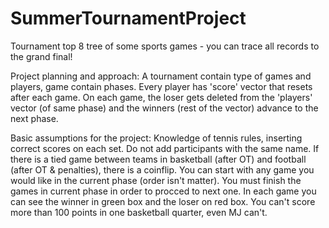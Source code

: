 # SummerTournamentProject
Tournament top 8 tree of some sports games - you can trace all records to the grand final!

Project planning and approach:
A tournament contain type of games and players, game contain phases.
Every player has 'score' vector that resets after each game.
On each game, the loser gets deleted from the 'players' vector (of same phase) and the winners (rest of the vector) advance to the next phase.

Basic assumptions for the project:
Knowledge of tennis rules, inserting correct scores on each set.
Do not add participants with the same name.
If there is a tied game between teams in basketball (after OT) and football (after OT & penalties), there is a coinflip.
You can start with any game you would like in the current phase (order isn't matter).
You must finish the games in current phase in order to procced to next one.
In each game you can see the winner in green box and the loser on red box.
You can't score more than 100 points in one basketball quarter, even MJ can't.
